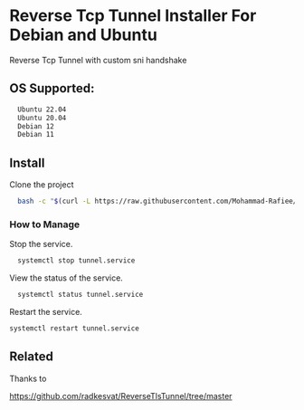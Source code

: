 
# Reverse Tcp Tunnel Installer For Debian and Ubuntu

Reverse Tcp Tunnel with custom sni handshake

## OS Supported:


```bash
  Ubuntu 22.04
  Ubuntu 20.04
  Debian 12
  Debian 11
```





## Install

Clone the project

```bash
  bash -c "$(curl -L https://raw.githubusercontent.com/Mohammad-Rafiee/RTT-Tunnel-Helper/main/RTT-Tunnel-Helper.sh)"
```

### How to Manage
Stop the service.
```bash
  systemctl stop tunnel.service
```
View the status of the service.
```bash
  systemctl status tunnel.service
```
Restart the service.
```bash
systemctl restart tunnel.service
```


## Related

Thanks to

https://github.com/radkesvat/ReverseTlsTunnel/tree/master

